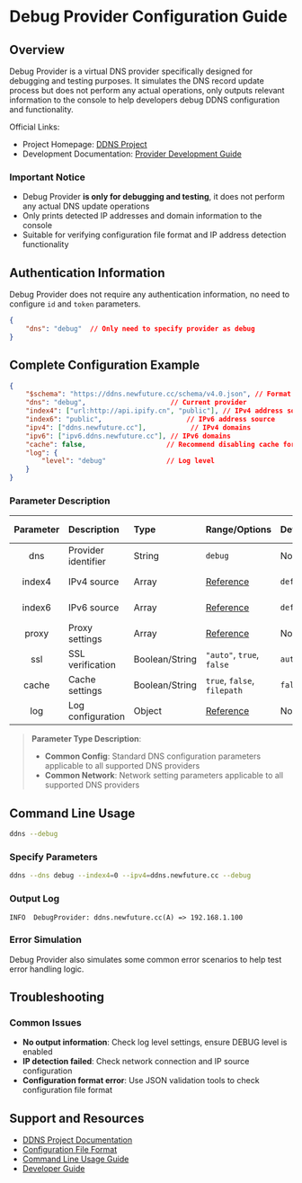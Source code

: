 # Debug Provider Configuration Guide

## Overview

Debug Provider is a virtual DNS provider specifically designed for debugging and testing purposes. It simulates the DNS record update process but does not perform any actual operations, only outputs relevant information to the console to help developers debug DDNS configuration and functionality.

Official Links:

- Project Homepage: [DDNS Project](https://github.com/NewFuture/DDNS)
- Development Documentation: [Provider Development Guide](../dev/provider.en.md)

### Important Notice

- Debug Provider **is only for debugging and testing**, it does not perform any actual DNS update operations
- Only prints detected IP addresses and domain information to the console
- Suitable for verifying configuration file format and IP address detection functionality

## Authentication Information

Debug Provider does not require any authentication information, no need to configure `id` and `token` parameters.

```json
{
    "dns": "debug"  // Only need to specify provider as debug
}
```

## Complete Configuration Example

```json
{
    "$schema": "https://ddns.newfuture.cc/schema/v4.0.json", // Format validation
    "dns": "debug",                     // Current provider
    "index4": ["url:http://api.ipify.cn", "public"], // IPv4 address source
    "index6": "public",                     // IPv6 address source
    "ipv4": ["ddns.newfuture.cc"],           // IPv4 domains
    "ipv6": ["ipv6.ddns.newfuture.cc"], // IPv6 domains
    "cache": false,                    // Recommend disabling cache for debugging
    "log": {
        "level": "debug"               // Log level
    }
}
```

### Parameter Description

| Parameter | Description | Type | Range/Options | Default | Parameter Type |
| :-------: | :---------- | :--- | :------------ | :------ | :------------- |
| dns | Provider identifier | String | `debug` | None | Provider Parameter |
| index4 | IPv4 source | Array | [Reference](../config/json.en.md#ipv4-ipv6) | `default` | Common Config |
| index6 | IPv6 source | Array | [Reference](../config/json.en.md#ipv4-ipv6) | `default` | Common Config |
| proxy | Proxy settings | Array | [Reference](../config/json.en.md#proxy) | None | Common Network |
| ssl | SSL verification | Boolean/String | `"auto"`, `true`, `false` | `auto` | Common Network |
| cache | Cache settings | Boolean/String | `true`, `false`, `filepath` | `false` | Common Config |
| log | Log configuration | Object | [Reference](../config/json.en.md#log) | None | Common Config |

> **Parameter Type Description**:
>
> - **Common Config**: Standard DNS configuration parameters applicable to all supported DNS providers
> - **Common Network**: Network setting parameters applicable to all supported DNS providers

## Command Line Usage

```sh
ddns --debug
```

### Specify Parameters

```sh
ddns --dns debug --index4=0 --ipv4=ddns.newfuture.cc --debug
```

### Output Log

```log
INFO  DebugProvider: ddns.newfuture.cc(A) => 192.168.1.100
```

### Error Simulation

Debug Provider also simulates some common error scenarios to help test error handling logic.

## Troubleshooting

### Common Issues

- **No output information**: Check log level settings, ensure DEBUG level is enabled
- **IP detection failed**: Check network connection and IP source configuration
- **Configuration format error**: Use JSON validation tools to check configuration file format

## Support and Resources

- [DDNS Project Documentation](../../README.md)
- [Configuration File Format](../config/json.en.md)
- [Command Line Usage Guide](../config/cli.en.md)
- [Developer Guide](../dev/provider.en.md)

